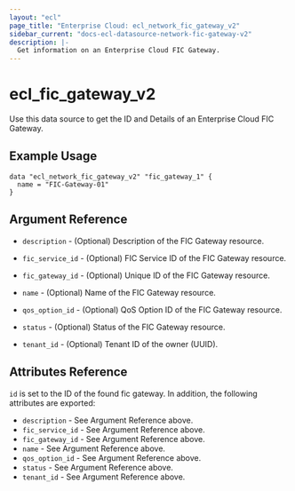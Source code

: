 ```yaml
---
layout: "ecl"
page_title: "Enterprise Cloud: ecl_network_fic_gateway_v2"
sidebar_current: "docs-ecl-datasource-network-fic-gateway-v2"
description: |-
  Get information on an Enterprise Cloud FIC Gateway.
---
```


# ecl\_fic\_gateway\_v2

Use this data source to get the ID and Details of an Enterprise Cloud FIC Gateway.

## Example Usage

```hcl
data "ecl_network_fic_gateway_v2" "fic_gateway_1" {
  name = "FIC-Gateway-01"
}
```

## Argument Reference

* `description` - (Optional) Description of the FIC Gateway resource.

* `fic_service_id` - (Optional) FIC Service ID of the FIC Gateway resource.

* `fic_gateway_id` - (Optional) Unique ID of the FIC Gateway resource.

* `name` - (Optional) Name of the FIC Gateway resource.

* `qos_option_id` - (Optional) QoS Option ID of the FIC Gateway resource.

* `status` - (Optional) Status of the FIC Gateway resource.

* `tenant_id` - (Optional) Tenant ID of the owner (UUID).


## Attributes Reference

`id` is set to the ID of the found fic gateway. In addition, the following attributes are exported:

* `description` - See Argument Reference above.
* `fic_service_id` - See Argument Reference above.
* `fic_gateway_id` - See Argument Reference above.
* `name` - See Argument Reference above.
* `qos_option_id` - See Argument Reference above.
* `status` - See Argument Reference above.
* `tenant_id` - See Argument Reference above.
